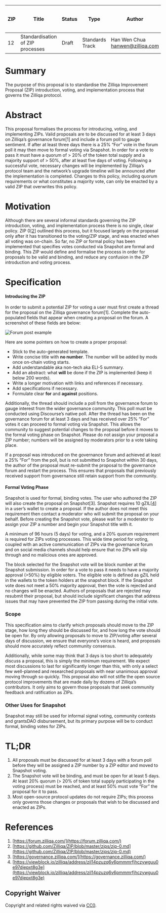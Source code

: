 
|  ZIP | Title | Status| Type | Author | Created (yyyy-mm-dd) | Updated (yyyy-mm-dd)
|--|--|--|--| -- | -- | -- |
| 12  | Standardisation of ZIP processes | Draft | Standards Track  | Han Wen Chua <hanwen@zilliqa.com>| 2020-12-10 | 2020-12-10

# Summary

The purpose of this proposal is to standardise the Zilliqa Improvement Proposal (ZIP) introduction, voting, and implementation process that governs the Zilliqa protocol.

# Abstract

This proposal formalises the process for introducing, voting, and implementing ZIPs. Valid proposals are to be discussed for at least 3 days on Zilliqa’s governance forum[1] and include a forum poll to gauge sentiment. If after at least three days there is a 25% “For” vote in the forum poll it may then move to formal voting via Snapshot. In order for a vote to pass it must have a quorum of > 20% of the token total supply and a majority support of > 50%, after at least five days of voting. Following a successful vote, necessary changes will be implemented by Zilliqa’s protocol team and the network’s upgrade timeline will be announced after the implementation is completed. Changes to this policy, including quorum requirements or what constitutes a majority vote, can only be enacted by a valid ZIP that overwrites this policy.

# Motivation

Although there are several informal standards governing the ZIP introduction, voting, and implementation process there is no single, clear policy. ZIP 0[[2](https://github.com/Zilliqa/ZIP/blob/master/zips/zip-0.md)] outlined this process, but it focused largely on the proposal only after it has transitioned to the voting/ZIP stage, and was enacted when all voting was on-chain. So far, no ZIP or formal policy has been implemented that specifies votes conducted via Snapshot are formal and binding. This ZIP would define and formalise the process in order for proposals to be valid and binding, and reduce any confusion in the ZIP introduction and voting process.

# Specification

#### Introducing the ZIP

In order to submit a potential ZIP for voting a user must first create a thread for the proposal on the Zilliqa governance forum[1]. Complete the auto-populated fields that appear when creating a proposal on the forum. A screenshot of these fields are below:

![Forum post example](https://lh5.googleusercontent.com/UzCYmY1TS2Ixx0QKP825BM_uwvYLxGHCq4jecEcmkbMDDSiprcB6Z_DN0aIp8pVa8iT-Q8mMASQKB4kXpd6ItX3UhY2GsG5qe464wuccEcyvmQoVCDYtsXjAd8yG7p-nZnH0Btlu)

Here are some pointers on how to create a proper proposal:

- Stick to the auto-generated template.
- Write concise title with  **no number**. The number will be added by mods once on-chain voting starts.
- Add understandable aka non-tech aka ELI-5 summary.
- Add an abstract: what  **will**  be done if the ZIP is implemented (keep it below 200 words).
- Write a longer motivation with links and references if necessary.
- Add specifications if necessary.
- Formulate clear  **for**  and  **against**  positions.

Additionally, the thread should include a poll from the governance forum to gauge interest from the wider governance community. This poll must be conducted using Discourse’s native poll. After the thread has been on the governance forum for at least 3 days and has received over 25% “For” votes it can proceed to formal voting via Snapshot. This allows the community to suggest potential changes to the proposal before it moves to the formal voting phase on Snapshot. Please do not assign your proposal a ZIP number; numbers will be assigned by moderators prior to a vote taking place.

If a proposal was introduced on the governance forum and achieved at least a 25% “For” from the poll, but is not submitted to Snapshot within 30 days, the author of the proposal must re-submit the proposal to the governance forum and restart the process. This ensures that proposals that previously received support from governance still retain support from the community.

#### Formal Voting Phase

Snapshot is used for formal, binding votes. The user who authored the ZIP will also create the proposal on Snapshot[3]. Snapshot requires 10 gZIL[[4](https://viewblock.io/zilliqa/address/zil14pzuzq6v6pmmmrfjhczywguu0e97djepxt8g3e)] in a user’s wallet to create a proposal. If the author does not meet this requirement then contact a moderator who will submit the proposal on your behalf. Before creating the Snapshot vote, please wait for a moderator to assign your ZIP a number and begin your Snapshot title with it.

A minimum of 96 hours (5 days) for voting, and a 20% quorum requirement is required for ZIPs voting processes. This wide time period for voting, coupled with an active communication of ZIPs via the governance forum and on social media channels should help ensure that no ZIPs will slip through and no malicious ones are approved.

The block selected for the Snapshot vote will be block number at the Snapshot submission. In order for a vote to pass it needs to have a majority approval (>50%) by eligible voters. The eligible vote is defined as gZIL held in the wallets to the token holders at the snapshot block. If the Snapshot vote does not meet a 50% majority approval, then the vote is rejected and no changes will be enacted. Authors of proposals that are rejected may resubmit their proposal, but should include significant changes that address issues that may have prevented the ZIP from passing during the initial vote.

### Scope

This specification aims to clarify which proposals should move to the ZIP stage, how long they should be discussed for, and how long the vote should be open for. By only allowing proposals to move to ZIP/voting after several days of discussion, we ensure that everyone’s voice is heard, and proposals should more accurately reflect community consensus.

Additionally, while some may think that 3 days is too short to adequately discuss a proposal, this is simply the minimum requirement. We expect most discussions to last for significantly longer than this, with only a select few well-planned and researched proposals with near unanimous approval moving through so quickly. This proposal also will not stifle the open source protocol improvements that are made daily by dozens of Zilliqa’s contributors. It only aims to govern those proposals that seek community feedback and ratification as ZIPs.

### Other Uses for Snapshot

Snapshot may still be used for informal signal voting, community contests and grantsDAO disbursement, but its primary purpose will be to conduct formal, binding votes for ZIPs.

# TL;DR

1. All proposals must be discussed for at least 3 days with a forum poll before they will be assigned a ZIP number by a ZIP editor and moved to Snapshot voting.
2. The Snapshot vote will be binding, and must be open for at least 5 days. At least 20% quorum (> 20% of token total supply participating in the voting process) must be reached, and at least 50% must vote “For” the proposal for it to pass.
3. Most open-source protocol updates do not require ZIPs; this process only governs those changes or proposals that wish to be discussed and enacted as ZIPs.

# References

1. [https://forum.zilliqa.com/](https://forum.zilliqa.com/)
2. [https://github.com/Zilliqa/ZIP/blob/master/zips/zip-0.md](https://github.com/Zilliqa/ZIP/blob/master/zips/zip-0.md)
3. [https://governance.zilliqa.com/](https://governance.zilliqa.com/)
4. [https://viewblock.io/zilliqa/address/zil14pzuzq6v6pmmmrfjhczywguu0e97djepxt8g3e](https://viewblock.io/zilliqa/address/zil14pzuzq6v6pmmmrfjhczywguu0e97djepxt8g3e)

## Copyright Waiver

Copyright and related rights waived via [CC0](https://creativecommons.org/publicdomain/zero/1.0/).